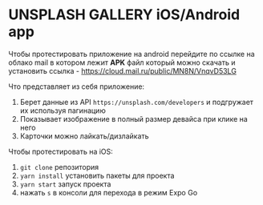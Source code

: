# UNSPLASH GALLERY iOS/Android app

Чтобы протестировать приложение на android перейдите по ссылке на облако mail в котором лежит **APK** файл который можно скачать и установить
ссылка - https://cloud.mail.ru/public/MN8N/VnqvD53LG

Что представляет из себя приложение:

1. Берет данные из API `https://unsplash.com/developers` и подгружает их используя пагинацию
2. Показывает изображение в полный размер девайса при клике на него
3. Карточки можно лайкать/дизлайкать

Чтобы протестировать на iOS:
1. `git clone` репозитория
2. `yarn install` установить пакеты для проекта
3. `yarn start` запуск проекта
4. нажать `s` в консоли для перехода в режим Expo Go
